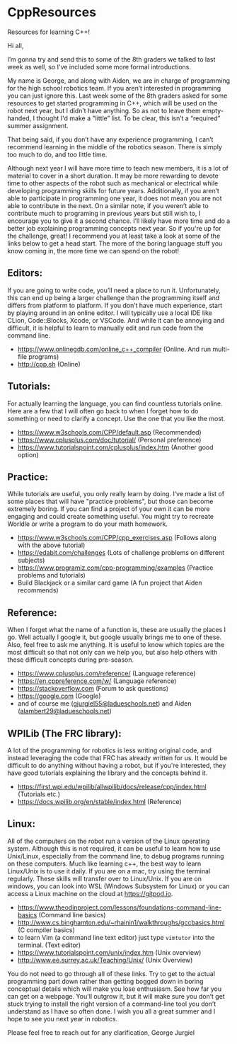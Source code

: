 # CppResources
Resources for learning C++!

Hi all,

I’m gonna try and send this to some of the 8th graders we talked to last week as well, so I've included some more formal introductions. 

My name is George, and along with Aiden, we are in charge of programming for the high school robotics team. If you aren’t interested in programming you can just ignore this. Last week some of the 8th graders asked for some resources to get started programming in C++, which will be used on the robot next year, but I didn’t have anything. So as not to leave them empty-handed, I thought I'd make a "little” list. To be clear, this isn’t a “required” summer assignment.

That being said, if you don’t have any experience programming, I can’t recommend learning in the middle of the robotics season. There is simply too much to do, and too little time. 

Although next year I will have more time to teach new members, it is a lot of material to cover in a short duration. It may be more rewarding to devote time to other aspects of the robot such as mechanical or electrical while developing programming skills for future years. Additionally, if you aren’t able to participate in programming one year, it does not mean you are not able to contribute in the next. On a similar note, if you weren’t able to contribute much to programing in previous years but still wish to, I encourage you to give it a second chance. I’ll likely have more time and do a better job explaining programming concepts next year. So if you're up for the challenge, great! I recommend you at least take a look at some of the links below to get a head start. The more of the boring language stuff you know coming in, the more time we can spend on the robot!

## Editors:
If you are going to write code, you’ll need a place to run it. Unfortunately, this can end up being a larger challenge than the programming itself and differs from platform to platform. If you don’t have much experience, start by playing around in an online editor. I will typically use a local IDE like CLion, Code::Blocks, Xcode, or VSCode. And while it can be annoying and difficult, it is helpful to learn to manually edit and run code from the command line.
 - https://www.onlinegdb.com/online_c++_compiler (Online. And run multi-file programs)
 - http://cpp.sh (Online)

## Tutorials:
For actually learning the language, you can find countless tutorials online. Here are a few that I will often go back to when I forget how to do something or need to clarify a concept. Use the one that you like the most.
 - https://www.w3schools.com/CPP/default.asp (Recommended)
 - https://www.cplusplus.com/doc/tutorial/ (Personal preference)
 - https://www.tutorialspoint.com/cplusplus/index.htm (Another good option)

## Practice:
While tutorials are useful, you only really learn by doing. I’ve made a list of some places that will have "practice problems", but those can become extremely boring. If you can find a project of your own it can be more engaging and could create something useful. You might try to recreate Worldle or write a program to do your math homework.
 - https://www.w3schools.com/CPP/cpp_exercises.asp (Follows along with the above tutorial)
 - https://edabit.com/challenges (Lots of challenge problems on different subjects)
 - https://www.programiz.com/cpp-programming/examples (Practice problems and tutorials)
 - Build Blackjack or a similar card game (A fun project that Aiden recommends)

## Reference:
When I forget what the name of a function is, these are usually the places I go. Well actually I google it, but google usually brings me to one of these. Also, feel free to ask me anything. It is useful to know which topics are the most difficult so that not only can we help you, but also help others with these difficult concepts during pre-season.
 - https://www.cplusplus.com/reference/ (Language reference)
- https://en.cppreference.com/w/ (Language reference)
- https://stackoverflow.com (Forum to ask questions)
- https://google.com (Google)
- and of course me (gjurgiel55@ladueschools.net) and Aiden (alambert29@ladueschools.net)

## WPILib (The FRC library):
A lot of the programming for robotics is less writing original code, and instead leveraging the code that FRC has already written for us. It would be difficult to do anything without having a robot, but if you're interested, they have good tutorials explaining the library and the concepts behind it.
 - https://first.wpi.edu/wpilib/allwpilib/docs/release/cpp/index.html (Tutorials etc.)
 - https://docs.wpilib.org/en/stable/index.html (Reference)


## Linux:
All of the computers on the robot run a version of the Linux operating system. Although this is not required, it can be useful to learn how to use Unix/Linux, especially from the command line, to debug programs running on these computers. Much like learning c++, the best way to learn Linux/Unix is to use it daily. If you are on a mac, try using the terminal regularly. These skills will transfer over to Linux/Unix. If you are on windows, you can look into WSL (Windows Subsystem for Linux) or you can access a Linux machine on the cloud at https://gitpod.io.
 - https://www.theodinproject.com/lessons/foundations-command-line-basics (Command line basics)
 - http://www.cs.binghamton.edu/~rhainin1/walkthroughs/gccbasics.html (C compiler basics)
 - to learn Vim (a command line text editor) just type `vimtutor` into the terminal. (Text editor)
 - https://www.tutorialspoint.com/unix/index.htm (Unix overview)
 - http://www.ee.surrey.ac.uk/Teaching/Unix/ (Unix Overview)

  You do not need to go through all of these links. Try to get to the actual programming part down rather than getting bogged down in boring conceptual details which will make you lose enthusiasm. See how far you can get on a webpage. You'll outgrow it, but it will make sure you don’t get stuck trying to install the right version of a command-line tool you don’t understand as I have so often done. I wish you all a great summer and I hope to see you next year in robotics.

Please feel free to reach out for any clarification,
George Jurgiel